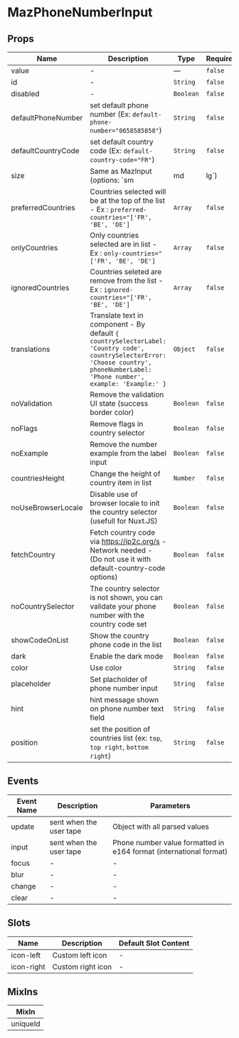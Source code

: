 # MazPhoneNumberInput

## Props

<!-- @vuese:MazPhoneNumberInput:props:start -->

| Name               | Description                                                                                                                                                                        | Type      | Required | Default     |
| ------------------ | ---------------------------------------------------------------------------------------------------------------------------------------------------------------------------------- | --------- | -------- | ----------- |
| value              | -                                                                                                                                                                                  | —         | `false`  | null        |
| id                 | -                                                                                                                                                                                  | `String`  | `false`  | null        |
| disabled           | -                                                                                                                                                                                  | `Boolean` | `false`  | false       |
| defaultPhoneNumber | set default phone number (Ex: `default-phone-number="0658585858"`)                                                                                                                 | `String`  | `false`  | null        |
| defaultCountryCode | set default country code (Ex: `default-country-code="FR"`)                                                                                                                         | `String`  | `false`  | null        |
| size               | Same as MazInput (options: `sm|md|lg`)                                                                                                                                             | `String`  | `false`  | null        |
| preferredCountries | Countries selected will be at the top of the list - Ex : `preferred-countries="['FR', 'BE', 'DE']`                                                                                 | `Array`   | `false`  | null        |
| onlyCountries      | Only countries selected are in list - Ex : `only-countries="['FR', 'BE', 'DE']`                                                                                                    | `Array`   | `false`  | null        |
| ignoredCountries   | Countries seleted are remove from the list - Ex : `ignored-countries="['FR', 'BE', 'DE']`                                                                                          | `Array`   | `false`  | Array       |
| translations       | Translate text in component - By default `{ countrySelectorLabel: 'Country code', countrySelectorError: 'Choose country', phoneNumberLabel: 'Phone number', example: 'Example:' }` | `Object`  | `false`  | null        |
| noValidation       | Remove the validation UI state (success border color)                                                                                                                              | `Boolean` | `false`  | false       |
| noFlags            | Remove flags in country selector                                                                                                                                                   | `Boolean` | `false`  | false       |
| noExample          | Remove the number example from the label input                                                                                                                                     | `Boolean` | `false`  | false       |
| countriesHeight    | Change the height of country item in list                                                                                                                                          | `Number`  | `false`  | 30          |
| noUseBrowserLocale | Disable use of browser locale to init the country selector (usefull for Nuxt.JS)                                                                                                   | `Boolean` | `false`  | false       |
| fetchCountry       | Fetch country code via https://ip2c.org/s - Network needed - (Do not use it with default-country-code options)                                                                     | `Boolean` | `false`  | false       |
| noCountrySelector  | The country selector is not shown, you can validate your phone number with the country code set                                                                                    | `Boolean` | `false`  | false       |
| showCodeOnList     | Show the country phone code in the list                                                                                                                                            | `Boolean` | `false`  | false       |
| dark               | Enable the dark mode                                                                                                                                                               | `Boolean` | `false`  | false       |
| color              | Use color                                                                                                                                                                          | `String`  | `false`  | primary     |
| placeholder        | Set placholder of phone number input                                                                                                                                               | `String`  | `false`  | null        |
| hint               | hint message shown on phone number text field                                                                                                                                      | `String`  | `false`  | null        |
| position           | set the position of countries list (ex: `top`, `top right`, `bottom right`)                                                                                                        | `String`  | `false`  | left bottom |

<!-- @vuese:MazPhoneNumberInput:props:end -->

## Events

<!-- @vuese:MazPhoneNumberInput:events:start -->

| Event Name | Description             | Parameters                                                         |
| ---------- | ----------------------- | ------------------------------------------------------------------ |
| update     | sent when the user tape | Object with all parsed values                                      |
| input      | sent when the user tape | Phone number value formatted in e164 format (international format) |
| focus      | -                       | -                                                                  |
| blur       | -                       | -                                                                  |
| change     | -                       | -                                                                  |
| clear      | -                       | -                                                                  |

<!-- @vuese:MazPhoneNumberInput:events:end -->

## Slots

<!-- @vuese:MazPhoneNumberInput:slots:start -->

| Name       | Description       | Default Slot Content |
| ---------- | ----------------- | -------------------- |
| icon-left  | Custom left icon  | -                    |
| icon-right | Custom right icon | -                    |

<!-- @vuese:MazPhoneNumberInput:slots:end -->

## MixIns

<!-- @vuese:MazPhoneNumberInput:mixIns:start -->

| MixIn    |
| -------- |
| uniqueId |

<!-- @vuese:MazPhoneNumberInput:mixIns:end -->
